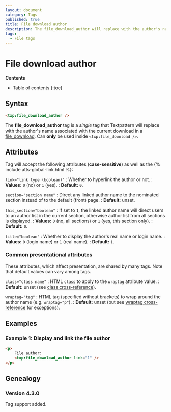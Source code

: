 ```yaml
---
layout: document
category: Tags
published: true
title: File download author
description: The file_download_author will replace with the author's name associated with the current download in a file_download.
tags:
  - File tags
---
```


# File download author

**Contents**

* Table of contents
{:toc}

## Syntax

~~~ html
<txp:file_download_author />
~~~

The **file_download_author** tag is a *single* tag that Textpattern will replace with the author's name associated with the current download in a [file_download](/tags/file_download). Can **only** be used inside `<txp:file_download />`.

## Attributes

Tag will accept the following attributes (**case-sensitive**) as well as the {% include atts-global-link.html %}:

`link="link type (boolean)"`
: Whether to hyperlink the author or not.
: **Values:** `0` (no) or `1` (yes).
: **Default:** `0`.

`section="section name"`
: Direct any linked author name to the nominated section instead of to the default (front) page.
: **Default:** unset.

`this_section="boolean"`
: If set to `1`, the linked author name will direct users to an author list in the current section, otherwise author list from all sections is displayed.
: **Values:** `0` (no, all sections) or `1` (yes, this section only).
: **Default:** `0`.

`title="boolean"`
: Whether to display the author's real name or login name.
: **Values:** `0` (login name) or `1` (real name).
: **Default:** `1`.

### Common presentational attributes

These attributes, which affect presentation, are shared by many tags. Note that default values can vary among tags.

`class="class name"`
: HTML `class` to apply to the `wraptag` attribute value.
: **Default:** unset (see [class cross-reference](/tags/tag-attributes-cross-reference#class)).

`wraptag="tag"`
: HTML tag (specified without brackets) to wrap around the author name (e.g. `wraptag="p"`).
: **Default:** unset (but see [wraptag cross-reference](/tags/tag-attributes-cross-reference#wraptag) for exceptions).

## Examples

### Example 1: Display and link the file author

~~~ html
<p>
    File author:
    <txp:file_download_author link="1" />
</p>
~~~

## Genealogy

### Version 4.3.0

Tag support added.
